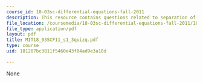 ```yaml
---
course_id: 18-03sc-differential-equations-fall-2011
description: This resource contains questions related to separation of variables.
file_location: /coursemedia/18-03sc-differential-equations-fall-2011/181207bc3811f5460e43f84ad9e3a10d_MIT18_03SCF11_s1_3quizq.pdf
file_type: application/pdf
layout: pdf
title: MIT18_03SCF11_s1_3quizq.pdf
type: course
uid: 181207bc3811f5460e43f84ad9e3a10d

---
```

None